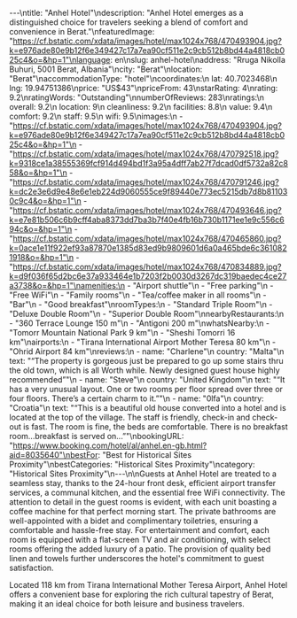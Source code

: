 ---\ntitle: "Anhel Hotel"\ndescription: "Anhel Hotel emerges as a distinguished choice for travelers seeking a blend of comfort and convenience in Berat."\nfeaturedImage: "https://cf.bstatic.com/xdata/images/hotel/max1024x768/470493904.jpg?k=e976ade80e9b12f6e349427c17a7ea90cf511e2c9cb512b8bd44a4818cb025c4&o=&hp=1"\nlanguage: en\nslug: anhel-hotel\naddress: "Rruga Nikolla Buhuri, 5001 Berat, Albania"\ncity: "Berat"\nlocation: "Berat"\naccommodationType: "hotel"\ncoordinates:\n  lat: 40.7023468\n  lng: 19.94751386\nprice: "US$43"\npriceFrom: 43\nstarRating: 4\nrating: 9.2\nratingWords: "Outstanding"\nnumberOfReviews: 283\nratings:\n  overall: 9.2\n  location: 9\n  cleanliness: 9.2\n  facilities: 8.8\n  value: 9.4\n  comfort: 9.2\n  staff: 9.5\n  wifi: 9.5\nimages:\n  - "https://cf.bstatic.com/xdata/images/hotel/max1024x768/470493904.jpg?k=e976ade80e9b12f6e349427c17a7ea90cf511e2c9cb512b8bd44a4818cb025c4&o=&hp=1"\n  - "https://cf.bstatic.com/xdata/images/hotel/max1024x768/470792518.jpg?k=9318ce1a38555369fcf914d494bd1f3a95a4dff7ab27f7dcad0df5732a82c858&o=&hp=1"\n  - "https://cf.bstatic.com/xdata/images/hotel/max1024x768/470791246.jpg?k=dc2e3e6d9e48e6e1eb224d9060555ce9f89440e773ec5215db7d8b811030c9c4&o=&hp=1"\n  - "https://cf.bstatic.com/xdata/images/hotel/max1024x768/470493646.jpg?k=e7e81b506c6b9cff4aba8373dd7ba3b7f40e4fb16b730b1171ee1e9c556c694c&o=&hp=1"\n  - "https://cf.bstatic.com/xdata/images/hotel/max1024x768/470465860.jpg?k=0ace1e11f922ef93a87870e1385d83ed9b9809601d6a0a465bde6c3610821918&o=&hp=1"\n  - "https://cf.bstatic.com/xdata/images/hotel/max1024x768/470834889.jpg?k=d9f036f65d2bc6e37a933464e1b7203f2b0030d3267dc319baedec4ce27a3738&o=&hp=1"\namenities:\n  - "Airport shuttle"\n  - "Free parking"\n  - "Free WiFi"\n  - "Family rooms"\n  - "Tea/coffee maker in all rooms"\n  - "Bar"\n  - "Good breakfast"\nroomTypes:\n  - "Standard Triple Room"\n  - "Deluxe Double Room"\n  - "Superior Double Room"\nnearbyRestaurants:\n  - "360 Terrace Lounge 150 m"\n  - "Antigoni 200 m"\nwhatsNearby:\n  - "Tomorr Mountain National Park 9 km"\n  - "Sheshi Tomorri 16 km"\nairports:\n  - "Tirana International Airport Mother Teresa 80 km"\n  - "Ohrid Airport 84 km"\nreviews:\n  - name: "Charlene"\n    country: "Malta"\n    text: "“The property is gorgeous just be prepared to go up some stairs thru the old town, which is all
Worth while. Newly designed guest house highly recommended”"\n  - name: "Steve"\n    country: "United Kingdom"\n    text: "“It has a very unusual layout. One or two rooms per floor spread over three or four floors. There’s a certain charm to it.”"\n  - name: "0lfa"\n    country: "Croatia"\n    text: "“This is a beautiful old house converted into a hotel and is located at the top of the village. The staff is friendly, check-in and check-out is fast. The room is fine, the beds are comfortable. There is no breakfast room...breakfast is served on...”"\nbookingURL: "https://www.booking.com/hotel/al/anhel.en-gb.html?aid=8035640"\nbestFor: "Best for Historical Sites Proximity"\nbestCategories: "Historical Sites Proximity"\ncategory: "Historical Sites Proximity"\n---\n\nGuests at Anhel Hotel are treated to a seamless stay, thanks to the 24-hour front desk, efficient airport transfer services, a communal kitchen, and the essential free WiFi connectivity. The attention to detail in the guest rooms is evident, with each unit boasting a coffee machine for that perfect morning start. The private bathrooms are well-appointed with a bidet and complimentary toiletries, ensuring a comfortable and hassle-free stay. For entertainment and comfort, each room is equipped with a flat-screen TV and air conditioning, with select rooms offering the added luxury of a patio. The provision of quality bed linen and towels further underscores the hotel's commitment to guest satisfaction.

Located 118 km from Tirana International Mother Teresa Airport, Anhel Hotel offers a convenient base for exploring the rich cultural tapestry of Berat, making it an ideal choice for both leisure and business travelers.